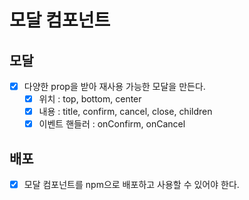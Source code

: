 # 모달 컴포넌트

## 모달

- [x] 다양한 prop을 받아 재사용 가능한 모달을 만든다.
  - [x] 위치 : top, bottom, center
  - [x] 내용 : title, confirm, cancel, close, children
  - [x] 이벤트 핸들러 : onConfirm, onCancel

## 배포

- [x] 모달 컴포넌트를 npm으로 배포하고 사용할 수 있어야 한다.
